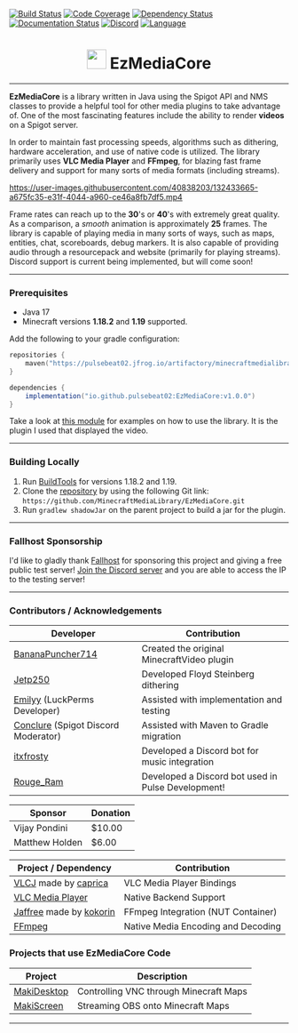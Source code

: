 [![Build Status](https://img.shields.io/circleci/build/github/MinecraftMediaLibrary/EzMediaCore?style=for-the-badge)](https://app.circleci.com/pipelines/github/MinecraftMediaLibrary/EzMediaCore) [![Code Coverage](https://img.shields.io/codefactor/grade/github/MinecraftMediaLibrary/EzMediaCore?style=for-the-badge)](https://www.codefactor.io/repository/github/minecraftmedialibrary/ezmediacore) [![Dependency Status](https://img.shields.io/librariesio/github/MinecraftMediaLibrary/EzMediaCore?style=for-the-badge)](https://libraries.io/github/MinecraftMediaLibrary/EzMediaCore) [![Documentation Status](https://img.shields.io/readthedocs/minecraftmedialibrary-wiki/latest?style=for-the-badge)](https://minecraftmedialibrary-wiki.readthedocs.io/en/latest/) [![Discord](https://img.shields.io/discord/817501569108017223?style=for-the-badge)](https://discord.gg/qVhhbCWQQV) [![Language](https://img.shields.io/badge/Made%20with-Java-1f425f.svg?style=for-the-badge)](https://www.java.com/en/)

<h1 style='text-align:center;'><img height="35" src="https://emoji.gg/assets/emoji/7333-parrotdance.gif" alt=""> EzMediaCore</h1>

---

**EzMediaCore** is a library written in Java using the Spigot API and NMS classes to provide a
helpful tool for other media plugins to take advantage of. One of the most fascinating features
include the ability to render **videos** on a Spigot server.

In order to maintain fast processing speeds, algorithms such as dithering, hardware acceleration,
and use of native code is utilized. The library primarily uses **VLC Media Player** and **FFmpeg**,
for blazing fast frame delivery and support for many sorts of media formats (including streams).

https://user-images.githubusercontent.com/40838203/132433665-a675fc35-e31f-4044-a960-ce46a8fb7df5.mp4

Frame rates can reach up to the **30**'s or **40**'s with extremely great quality. As a comparison,
a
*smooth* animation is approximately **25** frames. The library is capable of playing media in many
sorts of ways, such as maps, entities, chat, scoreboards, debug markers. It is also capable of
providing audio through a resourcepack and website (primarily for playing streams). Discord support
is current being implemented, but will come soon!

---

### Prerequisites

- Java 17
- Minecraft versions **1.18.2** and **1.19** supported.

Add the following to your gradle configuration:

```kotlin  
repositories {  
    maven("https://pulsebeat02.jfrog.io/artifactory/minecraftmedialibrary/")
}  
```  

```groovy  
dependencies {  
    implementation("io.github.pulsebeat02:EzMediaCore:v1.0.0")
}  
```

Take a look
at [this module](https://github.com/MinecraftMediaLibrary/EzMediaCore/tree/master/deluxemediaplugin)
for examples on how to use the library. It is the plugin I used that displayed the video.

---

### Building Locally

1) Run [BuildTools](https://www.spigotmc.org/wiki/buildtools/) for versions 1.18.2 and 1.19.
2) Clone the [repository](https://github.com/MinecraftMediaLibrary/EzMediaCore) by using the
   following Git link: `https://github.com/MinecraftMediaLibrary/EzMediaCore.git`
3) Run `gradlew shadowJar` on the parent project to build a jar for the plugin.

---

### Fallhost Sponsorship

I'd like to gladly thank [Fallhost](https://fallhost.com/) for sponsoring this project and giving a
free public test server! [Join the Discord server](https://discord.gg/qVhhbCWQQV) and you are able
to access the IP to the testing server!

---

### Contributors / Acknowledgements

| Developer                                                          | Contribution                                         |
|--------------------------------------------------------------------|------------------------------------------------------|
| [BananaPuncher714](https://github.com/BananaPuncher714)            | Created the original MinecraftVideo plugin           |
| [Jetp250](https://github.com/jetp250)                              | Developed Floyd Steinberg dithering                  |
| [Emilyy](https://github.com/emilyy-dev) (LuckPerms Developer)      | Assisted with implementation and testing             |
| [Conclure](https://github.com/Conclure) (Spigot Discord Moderator) | Assisted with Maven to Gradle migration              |
| [itxfrosty](https://github.com/itxfrosty)                          | Developed a Discord bot for music integration        |
| [Rouge_Ram](https://rogueram.xyz/index.html)                       | Developed a Discord bot used in Pulse Development!   |

| Sponsor                 | Donation                 |
|-------------------------|--------------------------|
| Vijay Pondini           | $10.00                   |
| Matthew Holden          | $6.00                    |

| Project / Dependency                                                                        | Contribution                       |
|---------------------------------------------------------------------------------------------|------------------------------------|
| [VLCJ](https://github.com/caprica/vlcj) made by [caprica](https://github.com/caprica)       | VLC Media Player Bindings          |
| [VLC Media Player](https://www.videolan.org/vlc/)                                           | Native Backend Support             |
| [Jaffree](https://github.com/kokorin/Jaffree) made by [kokorin](https://github.com/kokorin) | FFmpeg Integration (NUT Container) |
| [FFmpeg](https://www.ffmpeg.org/)                                                           | Native Media Encoding and Decoding |

### Projects that use EzMediaCore Code

| Project                                                   | Description                            |
|-----------------------------------------------------------|----------------------------------------|
| [MakiDesktop](https://github.com/ayunami2000/MakiDesktop) | Controlling VNC through Minecraft Maps |
| [MakiScreen](https://github.com/makifoxgirl/MakiScreen)   | Streaming OBS onto Minecraft Maps      |

---
